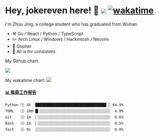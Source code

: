 # Hey, jokereven here! 👋 ![](https://visitor-badge.laobi.icu/badge?page_id=jokereven.readme) [![wakatime](https://wakatime.com/badge/user/eada5769-12fd-41f7-af3d-65254494dce1.svg)](https://wakatime.com/@eada5769-12fd-41f7-af3d-65254494dce1)

I'm Zhou Jing, a college student who has graduated from Wuhan.
-   :hammer_and_pick: Go / React / Python / TypeScript
-   :pencil2: Arch Linux / Windows / Hackintosh / Neovim
-   :seedling: Gopher
-   :thought_balloon: All is for consistent.

My Github chart:

![](https://ghchart.rshah.org/JonnieWayy)

My wakatime chart:
![](https://wakatime.com/share/@jokereven/1679dc82-4bf9-4b63-9203-390d608503de.png)

<!-- waka-box start -->
#### <a href="https://gist.github.com/9f8118785e2d128d746db5f61b0e0a2a" target="_blank">📊 每周工作报告</a>
```text
Python 🕓 4h  ████████████████████████████████▎░ 94.9%
TOML   🕓 10m █▎░░░░░░░░░░░░░░░░░░░░░░░░░░░░░░░░  4.0%
Git    🕓 1m  ▏░░░░░░░░░░░░░░░░░░░░░░░░░░░░░░░░░  0.6%
Bash   🕓 1m  ▏░░░░░░░░░░░░░░░░░░░░░░░░░░░░░░░░░  0.5%
Text   🕓 0s  ░░░░░░░░░░░░░░░░░░░░░░░░░░░░░░░░░░  0.0%
```
<!-- Powered by https://github.com/journey-ad/waka-box-go . -->
<!-- waka-box end -->
